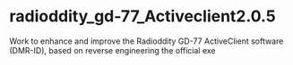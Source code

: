 # radioddity_gd-77_Activeclient2.0.5
Work to enhance and improve the Radioddity GD-77 ActiveClient software (DMR-ID), based on reverse engineering the official exe 
